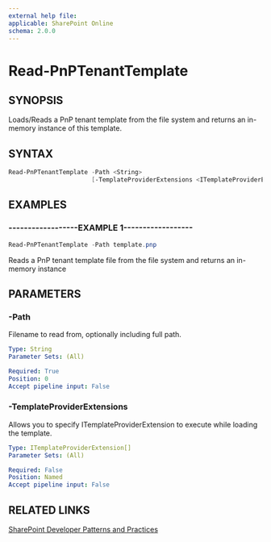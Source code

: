 ```yaml
---
external help file:
applicable: SharePoint Online
schema: 2.0.0
---
```

# Read-PnPTenantTemplate

## SYNOPSIS
Loads/Reads a PnP tenant template from the file system and returns an in-memory instance of this template.

## SYNTAX 

```powershell
Read-PnPTenantTemplate -Path <String>
                       [-TemplateProviderExtensions <ITemplateProviderExtension[]>]
```

## EXAMPLES

### ------------------EXAMPLE 1------------------
```powershell
Read-PnPTenantTemplate -Path template.pnp
```

Reads a PnP tenant template file from the file system and returns an in-memory instance

## PARAMETERS

### -Path
Filename to read from, optionally including full path.

```yaml
Type: String
Parameter Sets: (All)

Required: True
Position: 0
Accept pipeline input: False
```

### -TemplateProviderExtensions
Allows you to specify ITemplateProviderExtension to execute while loading the template.

```yaml
Type: ITemplateProviderExtension[]
Parameter Sets: (All)

Required: False
Position: Named
Accept pipeline input: False
```

## RELATED LINKS

[SharePoint Developer Patterns and Practices](http://aka.ms/sppnp)